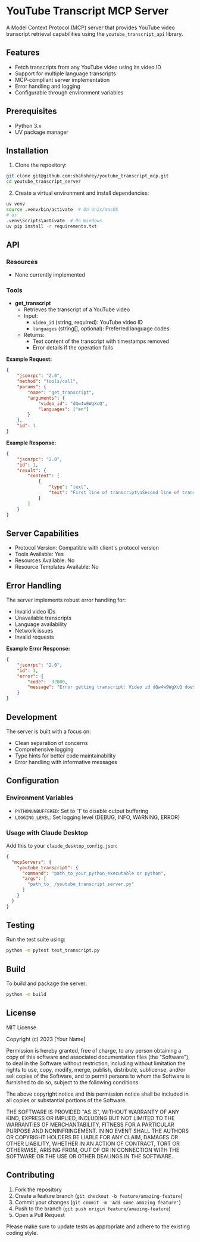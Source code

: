 # YouTube Transcript MCP Server

A Model Context Protocol (MCP) server that provides YouTube video transcript retrieval capabilities using the `youtube_transcript_api` library.

## Features

- Fetch transcripts from any YouTube video using its video ID
- Support for multiple language transcripts
- MCP-compliant server implementation
- Error handling and logging
- Configurable through environment variables

## Prerequisites

- Python 3.x
- UV package manager

## Installation

1. Clone the repository:
```bash
git clone git@github.com:shahshrey/youtube_transcript_mcp.git
cd youtube_transcript_server
```

2. Create a virtual environment and install dependencies:
```bash
uv venv
source .venv/bin/activate  # On Unix/macOS
# or
.venv\Scripts\activate  # On Windows
uv pip install -r requirements.txt
```

## API

### Resources

- None currently implemented

### Tools

- **get_transcript**
  - Retrieves the transcript of a YouTube video
  - Input:
    - `video_id` (string, required): YouTube video ID
    - `languages` (string[], optional): Preferred language codes
  - Returns:
    - Text content of the transcript with timestamps removed
    - Error details if the operation fails

**Example Request:**
```json
{
    "jsonrpc": "2.0",
    "method": "tools/call",
    "params": {
        "name": "get_transcript",
        "arguments": {
            "video_id": "dQw4w9WgXcQ",
            "languages": ["en"]
        }
    },
    "id": 1
}
```

**Example Response:**
```json
{
    "jsonrpc": "2.0",
    "id": 1,
    "result": {
        "content": [
            {
                "type": "text",
                "text": "First line of transcript\nSecond line of transcript\n..."
            }
        ]
    }
}
```

## Server Capabilities

- Protocol Version: Compatible with client's protocol version
- Tools Available: Yes
- Resources Available: No
- Resource Templates Available: No

## Error Handling

The server implements robust error handling for:
- Invalid video IDs
- Unavailable transcripts
- Language availability
- Network issues
- Invalid requests

**Example Error Response:**
```json
{
    "jsonrpc": "2.0",
    "id": 1,
    "error": {
        "code": -32000,
        "message": "Error getting transcript: Video id dQw4w9WgXcQ does not exist"
    }
}
```

## Development

The server is built with a focus on:
- Clean separation of concerns
- Comprehensive logging
- Type hints for better code maintainability
- Error handling with informative messages

## Configuration

### Environment Variables

- `PYTHONUNBUFFERED`: Set to '1' to disable output buffering
- `LOGGING_LEVEL`: Set logging level (DEBUG, INFO, WARNING, ERROR)

### Usage with Claude Desktop

Add this to your `claude_desktop_config.json`:

```json
{
  "mcpServers": {
    "youtube_transcript": {
      "command": "path_to_your_python_executable or python",
      "args": [
        "path_to_ /youtube_transcript_server.py"
      ]
    }
  }
}
```

## Testing

Run the test suite using:
```bash
python -m pytest test_transcript.py
```

## Build

To build and package the server:

```bash
python -m build
```

## License

MIT License

Copyright (c) 2023 [Your Name]

Permission is hereby granted, free of charge, to any person obtaining a copy
of this software and associated documentation files (the "Software"), to deal
in the Software without restriction, including without limitation the rights
to use, copy, modify, merge, publish, distribute, sublicense, and/or sell
copies of the Software, and to permit persons to whom the Software is
furnished to do so, subject to the following conditions:

The above copyright notice and this permission notice shall be included in all
copies or substantial portions of the Software.

THE SOFTWARE IS PROVIDED "AS IS", WITHOUT WARRANTY OF ANY KIND, EXPRESS OR
IMPLIED, INCLUDING BUT NOT LIMITED TO THE WARRANTIES OF MERCHANTABILITY,
FITNESS FOR A PARTICULAR PURPOSE AND NONINFRINGEMENT. IN NO EVENT SHALL THE
AUTHORS OR COPYRIGHT HOLDERS BE LIABLE FOR ANY CLAIM, DAMAGES OR OTHER
LIABILITY, WHETHER IN AN ACTION OF CONTRACT, TORT OR OTHERWISE, ARISING FROM,
OUT OF OR IN CONNECTION WITH THE SOFTWARE OR THE USE OR OTHER DEALINGS IN THE
SOFTWARE.

## Contributing

1. Fork the repository
2. Create a feature branch (`git checkout -b feature/amazing-feature`)
3. Commit your changes (`git commit -m 'Add some amazing feature'`)
4. Push to the branch (`git push origin feature/amazing-feature`)
5. Open a Pull Request

Please make sure to update tests as appropriate and adhere to the existing coding style.
